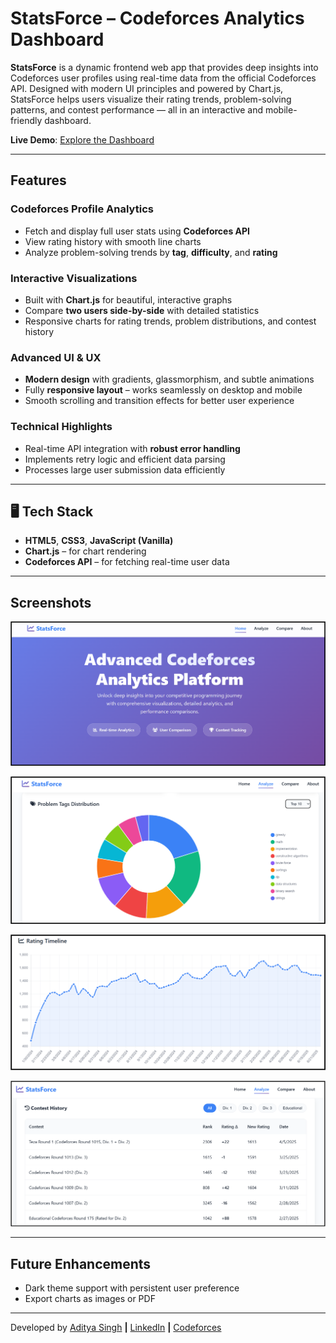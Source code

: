 # StatsForce – Codeforces Analytics Dashboard

**StatsForce** is a dynamic frontend web app that provides deep insights into Codeforces user profiles using real-time data from the official Codeforces API. Designed with modern UI principles and powered by Chart.js, StatsForce helps users visualize their rating trends, problem-solving patterns, and contest performance — all in an interactive and mobile-friendly dashboard.

**Live Demo**: [Explore the Dashboard](https://adit8676.github.io/StatsForce/)

---

## Features

### Codeforces Profile Analytics
- Fetch and display full user stats using **Codeforces API**
- View rating history with smooth line charts
- Analyze problem-solving trends by **tag**, **difficulty**, and **rating**

### Interactive Visualizations
- Built with **Chart.js** for beautiful, interactive graphs
- Compare **two users side-by-side** with detailed statistics
- Responsive charts for rating trends, problem distributions, and contest history

### Advanced UI & UX
- **Modern design** with gradients, glassmorphism, and subtle animations
- Fully **responsive layout** – works seamlessly on desktop and mobile
- Smooth scrolling and transition effects for better user experience

### Technical Highlights
- Real-time API integration with **robust error handling**
- Implements retry logic and efficient data parsing
- Processes large user submission data efficiently

---

## 🖥️ Tech Stack

- **HTML5**, **CSS3**, **JavaScript (Vanilla)**
- **Chart.js** – for chart rendering
- **Codeforces API** – for fetching real-time user data

---

## Screenshots

![StatsForce Intro](https://github.com/Adit8676/StatsForce/blob/main/assests/StatsForce%20Intro.png?raw=true)

![StatsForce Topic Stats](https://github.com/Adit8676/StatsForce/blob/main/assests/StatsForce%20Topic%20Stats.png?raw=true)

![StatsForce Rating Graph](https://github.com/Adit8676/StatsForce/blob/main/assests/StatsForce%20Rating%20Graph.png?raw=true)

![StatsForce Contest Stats](https://github.com/Adit8676/StatsForce/blob/main/assests/StatsForce%20Contest%20Stats.png?raw=true)

---

## Future Enhancements
- Dark theme support with persistent user preference
- Export charts as images or PDF

---

Developed by [Aditya Singh](mailto:aditya09313@gmail.com) **|** [LinkedIn](https://linkedin.com/in/aditya8676) **|** [Codeforces](https://codeforces.com/profile/Aditya8676)


